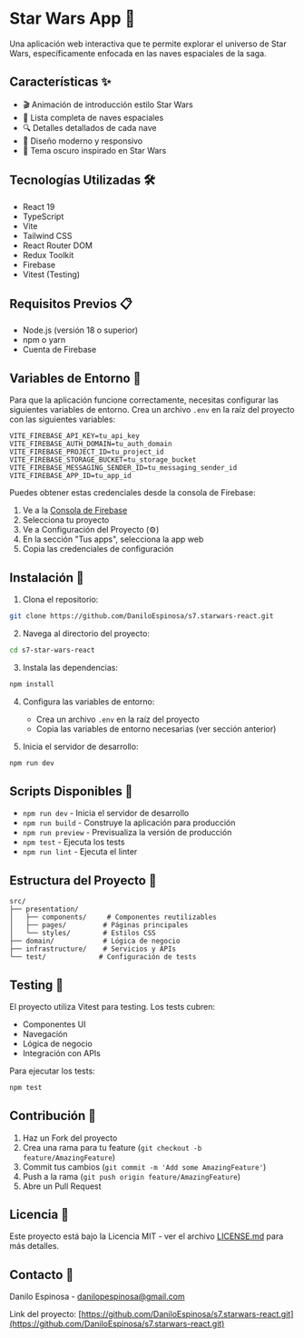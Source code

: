 # Star Wars App 🚀

Una aplicación web interactiva que te permite explorar el universo de Star Wars, específicamente enfocada en las naves espaciales de la saga.

## Características ✨

- 🎬 Animación de introducción estilo Star Wars
- 🚀 Lista completa de naves espaciales
- 🔍 Detalles detallados de cada nave
- 🎨 Diseño moderno y responsivo
- 🌙 Tema oscuro inspirado en Star Wars

## Tecnologías Utilizadas 🛠

- React 19
- TypeScript
- Vite
- Tailwind CSS
- React Router DOM
- Redux Toolkit
- Firebase
- Vitest (Testing)

## Requisitos Previos 📋

- Node.js (versión 18 o superior)
- npm o yarn
- Cuenta de Firebase

## Variables de Entorno 🔑

Para que la aplicación funcione correctamente, necesitas configurar las siguientes variables de entorno. Crea un archivo `.env` en la raíz del proyecto con las siguientes variables:

```env
VITE_FIREBASE_API_KEY=tu_api_key
VITE_FIREBASE_AUTH_DOMAIN=tu_auth_domain
VITE_FIREBASE_PROJECT_ID=tu_project_id
VITE_FIREBASE_STORAGE_BUCKET=tu_storage_bucket
VITE_FIREBASE_MESSAGING_SENDER_ID=tu_messaging_sender_id
VITE_FIREBASE_APP_ID=tu_app_id
```

Puedes obtener estas credenciales desde la consola de Firebase:
1. Ve a la [Consola de Firebase](https://console.firebase.google.com/)
2. Selecciona tu proyecto
3. Ve a Configuración del Proyecto (⚙️)
4. En la sección "Tus apps", selecciona la app web
5. Copia las credenciales de configuración

## Instalación 🚀

1. Clona el repositorio:
```bash
git clone https://github.com/DaniloEspinosa/s7.starwars-react.git
```

2. Navega al directorio del proyecto:
```bash
cd s7-star-wars-react
```

3. Instala las dependencias:
```bash
npm install
```

4. Configura las variables de entorno:
   - Crea un archivo `.env` en la raíz del proyecto
   - Copia las variables de entorno necesarias (ver sección anterior)

5. Inicia el servidor de desarrollo:
```bash
npm run dev
```

## Scripts Disponibles 📜

- `npm run dev` - Inicia el servidor de desarrollo
- `npm run build` - Construye la aplicación para producción
- `npm run preview` - Previsualiza la versión de producción
- `npm test` - Ejecuta los tests
- `npm run lint` - Ejecuta el linter

## Estructura del Proyecto 📁

```
src/
├── presentation/
│   ├── components/     # Componentes reutilizables
│   ├── pages/         # Páginas principales
│   └── styles/        # Estilos CSS
├── domain/            # Lógica de negocio
├── infrastructure/    # Servicios y APIs
└── test/             # Configuración de tests
```

## Testing 🧪

El proyecto utiliza Vitest para testing. Los tests cubren:
- Componentes UI
- Navegación
- Lógica de negocio
- Integración con APIs

Para ejecutar los tests:
```bash
npm test
```

## Contribución 🤝

1. Haz un Fork del proyecto
2. Crea una rama para tu feature (`git checkout -b feature/AmazingFeature`)
3. Commit tus cambios (`git commit -m 'Add some AmazingFeature'`)
4. Push a la rama (`git push origin feature/AmazingFeature`)
5. Abre un Pull Request

## Licencia 📄

Este proyecto está bajo la Licencia MIT - ver el archivo [LICENSE.md](LICENSE.md) para más detalles.

## Contacto 📧

Danilo Espinosa - danilopespinosa@gmail.com

Link del proyecto: [https://github.com/DaniloEspinosa/s7.starwars-react.git](https://github.com/DaniloEspinosa/s7.starwars-react.git)